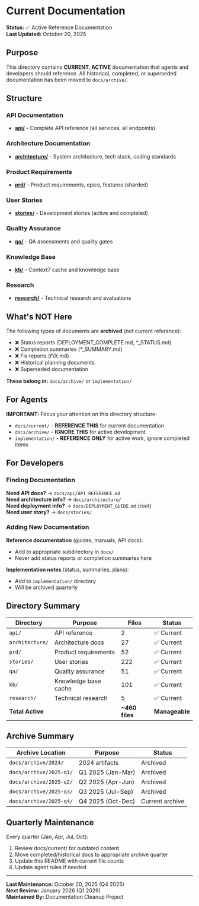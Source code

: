 # Current Documentation

**Status:** ✅ Active Reference Documentation  
**Last Updated:** October 20, 2025

## Purpose

This directory contains **CURRENT, ACTIVE** documentation that agents and developers should reference. All historical, completed, or superseded documentation has been moved to `docs/archive/`.

## Structure

### API Documentation
- **[api/](../api/)** - Complete API reference (all services, all endpoints)

### Architecture Documentation  
- **[architecture/](../architecture/)** - System architecture, tech stack, coding standards

### Product Requirements
- **[prd/](../prd/)** - Product requirements, epics, features (sharded)

### User Stories
- **[stories/](../stories/)** - Development stories (active and completed)

### Quality Assurance
- **[qa/](../qa/)** - QA assessments and quality gates

### Knowledge Base
- **[kb/](../kb/)** - Context7 cache and knowledge base

### Research
- **[research/](../research/)** - Technical research and evaluations

## What's NOT Here

The following types of documents are **archived** (not current reference):
- ❌ Status reports (DEPLOYMENT_COMPLETE.md, *_STATUS.md)
- ❌ Completion summaries (*_SUMMARY.md)
- ❌ Fix reports (*_FIX_*.md)
- ❌ Historical planning documents
- ❌ Superseded documentation

**These belong in:** `docs/archive/` or `implementation/`

## For Agents

**IMPORTANT:** Focus your attention on this directory structure:
- `docs/current/` - **REFERENCE THIS** for current documentation
- `docs/archive/` - **IGNORE THIS** for active development  
- `implementation/` - **REFERENCE ONLY** for active work, ignore completed items

## For Developers

### Finding Documentation

**Need API docs?** → `docs/api/API_REFERENCE.md`  
**Need architecture info?** → `docs/architecture/`  
**Need deployment info?** → `docs/DEPLOYMENT_GUIDE.md` (root)  
**Need user story?** → `docs/stories/`  

### Adding New Documentation

**Reference documentation** (guides, manuals, API docs):
- Add to appropriate subdirectory in `docs/`
- Never add status reports or completion summaries here

**Implementation notes** (status, summaries, plans):
- Add to `implementation/` directory
- Will be archived quarterly

## Directory Summary

| Directory | Purpose | Files | Status |
|-----------|---------|-------|--------|
| `api/` | API reference | 2 | ✅ Current |
| `architecture/` | Architecture docs | 27 | ✅ Current |
| `prd/` | Product requirements | 52 | ✅ Current |
| `stories/` | User stories | 222 | ✅ Current |
| `qa/` | Quality assurance | 51 | ✅ Current |
| `kb/` | Knowledge base cache | 101 | ✅ Current |
| `research/` | Technical research | 5 | ✅ Current |
| **Total Active** | | **~460 files** | **Manageable** |

## Archive Summary

| Archive Location | Purpose | Status |
|-----------------|---------|--------|
| `docs/archive/2024/` | 2024 artifacts | Archived |
| `docs/archive/2025-q1/` | Q1 2025 (Jan-Mar) | Archived |
| `docs/archive/2025-q2/` | Q2 2025 (Apr-Jun) | Archived |
| `docs/archive/2025-q3/` | Q3 2025 (Jul-Sep) | Archived |
| `docs/archive/2025-q4/` | Q4 2025 (Oct-Dec) | Current archive |

## Quarterly Maintenance

Every quarter (Jan, Apr, Jul, Oct):
1. Review docs/current/ for outdated content
2. Move completed/historical docs to appropriate archive quarter
3. Update this README with current file counts
4. Update agent rules if needed

---

**Last Maintenance:** October 20, 2025 (Q4 2025)  
**Next Review:** January 2026 (Q1 2026)  
**Maintained By:** Documentation Cleanup Project


